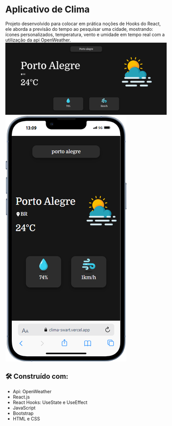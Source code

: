 # Aplicativo de Clima
Projeto desenvolvido para colocar em prática noções de Hooks do React, ele aborda a previsão do tempo ao pesquisar uma cidade, mostrando: ícones personalizados, temperatura, vento e umidade em tempo real com a utilização da api OpenWeather.
![imagem](./src/img/prints/app.png) ![imagem](./src/img/prints/iPhone-13-PRO-clima-swart.vercel.app.png)

## 🛠️ Construído com:
+ Api: OpenWeather
+ React.js
+ React Hooks: UseState e UseEffect
+ JavaScript
+ Bootstrap
+ HTML e CSS 